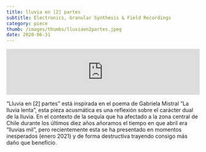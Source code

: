 ```yaml
---
title: lluvia en [2] partes
subtitle: Electronics, Granular Synthesis & Field Recordings
category: piece
thumb: /images/thumbs/lluviaen2partes.jpeg
date: 2020-06-31
---
```


<iframe style="border: 0; width: 100%; height: 120px;" src="https://bandcamp.com/EmbeddedPlayer/track=3738366099/size=large/bgcol=ffffff/linkcol=0687f5/tracklist=false/artwork=small/transparent=true/" seamless><a href="https://milhous3.bandcamp.com/track/lluvia-en-2-partes">lluvia en [2] partes by milhous3</a></iframe>


“Lluvia en [2] partes” está inspirada en el poema de Gabriela Mistral “La lluvia lenta”, esta pieza acusmática es una reflexión sobre el carácter dual de la lluvia. En el contexto de la sequía que ha afectado a la zona central de Chile durante los últimos diez años añoramos el tiempo en que abril era “lluvias mil”, pero recientemente esta se ha presentado en momentos inesperados (enero 2021) y de forma destructiva trayendo consigo más daño que beneficio.
